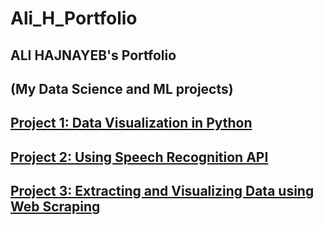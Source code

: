 # **Ali_H_Portfolio**
## ALI HAJNAYEB's Portfolio
## (My Data Science and ML projects)

## [**Project 1: Data Visualization in Python**](https://github.com/hajnayeb/Python-Visualization)
## [**Project 2: Using Speech Recognition API**](https://github.com/hajnayeb/Using-API)
## [**Project 3: Extracting and Visualizing Data using Web Scraping**](https://github.com/hajnayeb/Python_Web_Scraping)

